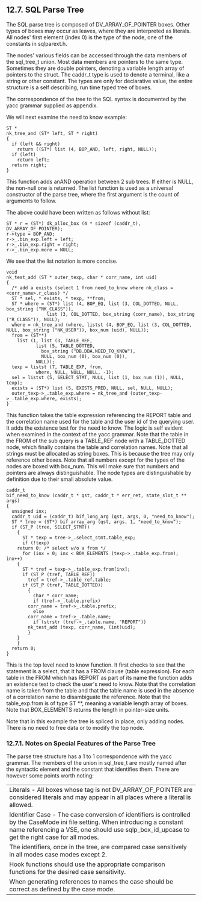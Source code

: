 <div>

<div>

<div>

<div>

## 12.7. SQL Parse Tree

</div>

</div>

</div>

The SQL parse tree is composed of DV_ARRAY_OF_POINTER boxes. Other types
of boxes may occur as leaves, where they are interpreted as literals.
All nodes' first element (index 0) is the type of the node, one of the
constants in sqlparext.h.

The nodes' various fields can be accessed through the data members of
the sql_tree_t union. Most data members are pointers to the same type.
Sometimes they are double pointers, denoting a variable length array of
pointers to the struct. The caddr_t type is used to denote a terminal,
like a string or other constant. The types are only for declarative
value, the entire structure is a self describing, run time typed tree of
boxes.

The correspondence of the tree to the SQL syntax is documented by the
yacc grammar supplied as appendix.

We will next examine the need to know example:

``` programlisting
ST *
nk_tree_and (ST* left, ST * right)
{
  if (left && right)
    return ((ST*) list (4, BOP_AND, left, right, NULL));
  if (left)
    return left;
  return right;
}
```

This function adds anAND operation between 2 sub trees. If either is
NULL, the non-null one is returned. The list function is used as a
universal constructor of the parse tree, where the first argument is the
count of arguments to follow.

The above could have been written as follows without list:

``` programlisting
ST * r = (ST*) dk_alloc_box (4 * sizeof (caddr_t), DV_ARRAY_OF_POINTER);
r->type = BOP_AND;
r->_.bin_exp.left = left;
r->_.bin_exp.right = right;
r->_.bin_exp.more = NULL;
```

We see that the list notation is more concise.

``` programlisting
void
nk_test_add (ST * outer_texp, char * corr_name, int uid)
{
  /* add a exists (select 1 from need_to_know where nk_class = <corr_name>.r_class) */
  ST * sel, * exists, * texp, **from;
  ST * where = (ST*) list (4, BOP_EQ, list (3, COL_DOTTED, NULL, box_string ("NK_CLASS")),
               list (3, COL_DOTTED, box_string (corr_name), box_string ("R_CLASS")), NULL);
  where = nk_tree_and (where, listst (4, BOP_EQ, list (3, COL_DOTTED, NULL, box_string ("NK_USER")), box_num (uid), NULL));
  from = (ST**)
    list (1, list (3, TABLE_REF,
           list (5, TABLE_DOTTED,
             box_string ("DB.DBA.NEED_TO_KNOW"),
             NULL, box_num (0), box_num (0)),
           NULL));
  texp = listst (7, TABLE_EXP, from,
           where, NULL, NULL, NULL, -1);
  sel = listst (5, SELECT_STMT, NULL, list (1, box_num (1)), NULL, texp);
  exists = (ST*) list (5, EXISTS_PRED, NULL, sel, NULL, NULL);
  outer_texp->_.table_exp.where = nk_tree_and (outer_texp->_.table_exp.where, exists);
}
```

This function takes the table expression referencing the REPORT table
and the correlation name used for the table and the user id of the
querying user. It adds the existence test for the need to know. The
logic is self evident when examined in the context of the yacc grammar.
Note that the table in the FROM of the sub query is a TABLE_REF node
with a TABLE_DOTTED node, which finally contains the table and
correlation names. Note that all strings must be allocated as string
boxes. This is because the tree may only reference other boxes. Note
that all numbers except for the types of the nodes are boxed with
box_num. This will make sure that numbers and pointers are always
distinguishable. The node types are distinguishable by definition due to
their small absolute value.

``` programlisting
caddr_t
bif_need_to_know (caddr_t * qst, caddr_t * err_ret, state_slot_t ** args)
{
  unsigned inx;
  caddr_t uid = (caddr_t) bif_long_arg (qst, args, 0, "need_to_know");
  ST * tree = (ST*) bif_array_arg (qst, args, 1, "need_to_know");
  if (ST_P (tree, SELECT_STMT))
    {
      ST * texp = tree->_.select_stmt.table_exp;
      if (!texp)
    return 0; /* select w/o a from */
      for (inx = 0; inx < BOX_ELEMENTS (texp->_.table_exp.from); inx++)
    {
      ST * tref = texp->_.table_exp.from[inx];
      if (ST_P (tref, TABLE_REF))
        tref = tref->_.table_ref.table;
      if (ST_P (tref, TABLE_DOTTED))
        {
          char * corr_name;
          if (tref->_.table.prefix)
        corr_name = tref->_.table.prefix;
          else
        corr_name = tref->_.table.name;
          if (strstr (tref->_.table.name, "REPORT"))
        nk_test_add (texp, corr_name, (int)uid);
        }
    }
    }
  return 0;
}
```

This is the top level need to know function. It first checks to see that
the statement is a select, that it has a FROM clause (table expression).
For each table in the FROM which has REPORT as part of its name the
function adds an existence test to check the user's need to know. Note
that the correlation name is taken from the table and that the table
name is used in the absence of a correlation name to disambiguate the
reference. Note that the table_exp.from is of type ST \*\*, meaning a
variable length array of boxes. Note that BOX_ELEMENTS returns the
length in pointer-size units.

Note that in this example the tree is spliced in place, only adding
nodes. There is no need to free data or to modify the top node.

<div>

<div>

<div>

<div>

### 12.7.1. Notes on Special Features of the Parse Tree

</div>

</div>

</div>

The parse tree structure has a 1 to 1 correspondence with the yacc
grammar. The members of the union in sql_tree_t are mostly named after
the syntactic element and the constant that identifies them. There are
however some points worth noting:

|                                                                                                                                                                                                                                 |
|---------------------------------------------------------------------------------------------------------------------------------------------------------------------------------------------------------------------------------|
| Literals - All boxes whose tag is not DV_ARRAY_OF_POINTER are considered literals and may appear in all places where a literal is allowed.                                                                                      |
| Identifier Case - The case conversion of identifiers is controlled by the CaseMode ini file setting. When introducing a constant name referencing a VSE, one should use sqlp_box_id_upcase to get the right case for all modes. |
| The identifiers, once in the tree, are compared case sensitively in all modes case modes except 2.                                                                                                                              |
| Hook functions should use the appropriate comparison functions for the desired case sensitivity.                                                                                                                                |
| When generating references to names the case should be correct as defined by the case mode.                                                                                                                                     |

</div>

</div>
